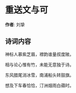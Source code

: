 # 重送文与可

**作者**: 刘挚

## 诗词内容

神标人慕紫芝眉，襟韵谁量叔度陂。

相与论心惟有竹，未能无意独于诗。

东风腊尾消冰雪，南浦船头转鼓旗。

想及下车春恰恰，汀洲烟雨白蘋时。

